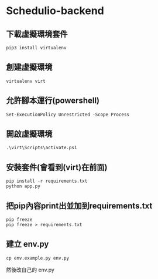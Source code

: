 ﻿# Schedulio-backend

## 下載虛擬環境套件

```
pip3 install virtualenv
```

## 創建虛擬環境

```
virtualenv virt 
```

## 允許腳本運行(powershell)

```
Set-ExecutionPolicy Unrestricted -Scope Process
```

## 開啟虛擬環境

```
.\virt\Scripts\activate.ps1
```

## 安裝套件(會看到(virt)在前面)

```
pip install -r requirements.txt
python app.py
```

## 把pip內容print出並加到requirements.txt

```
pip freeze
pip freeze > requirements.txt
```

## 建立 env.py

```
cp env.example.py env.py
```

然後改自己的 env.py
